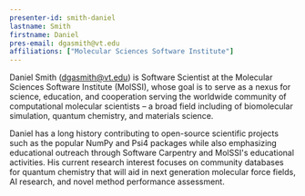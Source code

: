 ```yaml
---
presenter-id: smith-daniel
lastname: Smith
firstname: Daniel
pres-email: dgasmith@vt.edu
affiliations: ["Molecular Sciences Software Institute"]
---
```

Daniel Smith (<dgasmith@vt.edu>) is Software Scientist at the
Molecular Sciences Software Institute (MolSSI), whose goal is to serve
as a nexus for science, education, and cooperation serving the
worldwide community of computational molecular scientists – a broad
field including of biomolecular simulation, quantum chemistry, and
materials science.

Daniel has a long history contributing to open-source scientific
projects such as the popular NumPy and Psi4 packages while also
emphasizing educational outreach through Software Carpentry and
MolSSI's educational activities. His current research interest focuses
on community databases for quantum chemistry that will aid in next
generation molecular force fields, AI research, and novel method
performance assessment.
